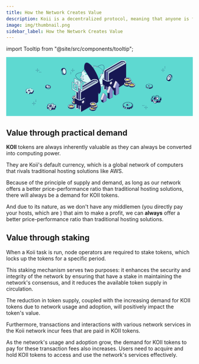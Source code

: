```yaml
---
title: How the Network Creates Value
description: Koii is a decentralized protocol, meaning that anyone is free to fork the code and build their version for a specific purpose.
image: img/thumbnail.png
sidebar_label: How the Network Creates Value
---
```


import Tooltip from "@site/src/components/tooltip";

![Banner](./img/value_new.svg)

## Value through practical demand

**KOII** tokens are always inherently valuable as they can always be converted into computing power.

They are Koii's default currency, which is a global network of computers that rivals traditional hosting solutions like AWS.

Because of the principle of supply and demand, as long as our network offers a better price-performance ratio than traditional hosting solutions, there will always be a demand for KOII tokens.

And due to its nature, as we don't have any middlemen (you directly pay your hosts, which are ) that aim to make a profit, we can **always** offer a better price-performance ratio than traditional hosting solutions.

## Value through staking

When a Koii task is run, node operators are required to stake tokens, which locks up the tokens for a specific period.

This staking mechanism serves two purposes: it enhances the security and integrity of the network by ensuring that <Tooltip text="validators"/> have a stake in maintaining the network's consensus, and it reduces the available token supply in circulation.

The reduction in token supply, coupled with the increasing demand for KOII tokens due to network usage and adoption, will positively impact the token's value.

Furthermore, transactions and interactions with various network services in the Koii network incur fees that are paid in KOII tokens.

As the network's usage and adoption grow, the demand for KOII tokens to pay for these transaction fees also increases. Users need to acquire and hold KOII tokens to access and use the network's services effectively.
